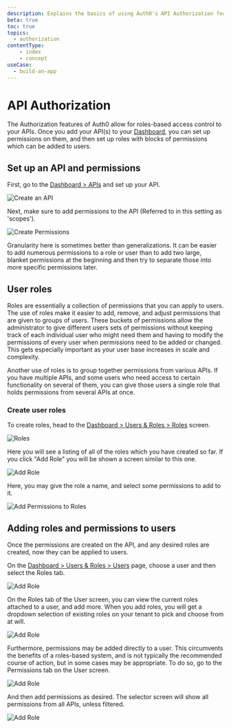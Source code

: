 ```yaml
---
description: Explains the basics of using Auth0's API Authorization features in the Management Dashboard.
beta: true
toc: true
topics:
  - authorization
contentType: 
    - index
    - concept
useCase:
  - build-an-app
---
```

# API Authorization

The Authorization features of Auth0 allow for roles-based access control to your APIs. Once you add your API(s) to your [Dashboard](${manage_url}/#/apis), you can set up permissions on them, and then set up roles with blocks of permissions which can be added to users. 

## Set up an API and permissions

First, go to the [Dashboard > APIs](${manage_url}/#/apis) and set up your API. 

![Create an API](/media/articles/authorization/api-main.png)

Next, make sure to add permissions to the API (Referred to in this setting as 'scopes').

![Create Permissions](/media/articles/authorization/api-permissions.png)

Granularity here is sometimes better than generalizations. It can be easier to add numerous permissions to a role or user than to add two large, blanket permissions at the beginning and then try to separate those into more specific permissions later.

## User roles

Roles are essentially a collection of permissions that you can apply to users. The use of roles make it easier to add, remove, and adjust permissions that are given to groups of users. These buckets of permissions allow the administrator to give different users sets of permissions without keeping track of each individual user who might need them and having to modify the permissions of every user when permissions need to be added or changed. This gets especially important as your user base increases in scale and complexity.

Another use of roles is to group together permissions from various APIs. If you have multiple APIs, and some users who need access to certain functionality on several of them, you can give those users a single role that holds permissions from several APIs at once.

### Create user roles

To create roles, head to the [Dashboard > Users & Roles > Roles](${manage_url/#/roles}) screen.

![Roles](/media/articles/authorization/roles.png)

Here you will see a listing of all of the roles which you have created so far. If you click "Add Role" you will be shown a screen similar to this one.

![Add Role](/media/articles/authorization/role-add.png)

Here, you may give the role a name, and select some permissions to add to it.

![Add Permissions to Roles](/media/articles/authorization/role-permissions-add.png)

## Adding roles and permissions to users

Once the permissions are created on the API, and any desired roles are created, now they can be applied to users.

On the [Dashboard > Users & Roles > Users](${manage_url}/#/users) page, choose a user and then select the Roles tab.

![Add Role](/media/articles/authorization/user-roles.png)

On the Roles tab of the User screen, you can view the current roles attached to a user, and add more. When you add roles, you will get a dropdown selection of existing roles on your tenant to pick and choose from at will.

![Add Role](/media/articles/authorization/user-roles-add.png)

Furthermore, permissions may be added directly to a user. This circumvents the benefits of a roles-based system, and is not typically the recommended course of action, but in some cases may be appropriate. To do so, go to the Permissions tab on the User screen. 

![Add Role](/media/articles/authorization/user-permissions.png)

And then add permissions as desired. The selector screen will show all permissions from all APIs, unless filtered.

![Add Role](/media/articles/authorization/user-permissions-add.png)
